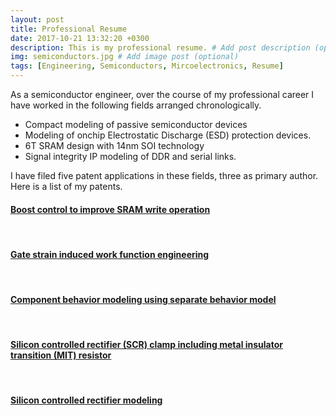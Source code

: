 ```yaml
---
layout: post
title: Professional Resume
date: 2017-10-21 13:32:20 +0300
description: This is my professional resume. # Add post description (optional)
img: semiconductors.jpg # Add image post (optional)
tags: [Engineering, Semiconductors, Mircoelectronics, Resume]
---
```


<span class="firstcharacter">A</span>s a semiconductor engineer, over the course of my professional career I have worked in the following fields arranged chronologically. 
* Compact modeling of passive semiconductor devices
* Modeling of onchip Electrostatic Discharge (ESD) protection devices.
* 6T SRAM design with 14nm SOI technology
* Signal integrity IP modeling of DDR and serial links. 

I have filed five patent applications in these fields, three as primary author. Here is a list of my patents. 


#### <a href="https://patents.justia.com/patent/9548104">Boost control to improve SRAM write operation </a> 
<br />

#### <a href="https://patents.justia.com/patent/9105498">Gate strain induced work function engineering</a>
<br />

#### <a href="https://patents.justia.com/patent/8954306">Component behavior modeling using separate behavior model</a>
<br />

#### <a href="https://patents.justia.com/patent/8929039">Silicon controlled rectifier (SCR) clamp including metal insulator transition (MIT) resistor </a>
<br />

#### <a href="https://patents.justia.com/patent/8489378">Silicon controlled rectifier modeling</a>
<br />


